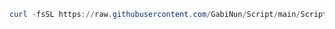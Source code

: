 ```powershell
curl -fsSL https://raw.githubusercontent.com/GabiNun/Script/main/Script | sudo sh
```
